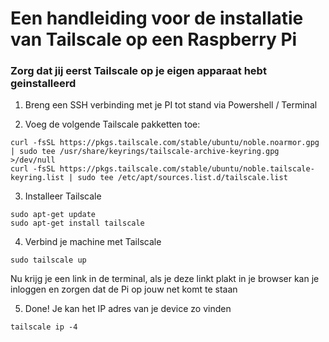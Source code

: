 # Een handleiding voor de installatie van Tailscale op een Raspberry Pi

### Zorg dat jij eerst Tailscale op je eigen apparaat hebt geinstalleerd

1. Breng een SSH verbinding met je PI tot stand via Powershell / Terminal

2. Voeg de volgende Tailscale pakketten toe:
``` 
curl -fsSL https://pkgs.tailscale.com/stable/ubuntu/noble.noarmor.gpg | sudo tee /usr/share/keyrings/tailscale-archive-keyring.gpg >/dev/null
curl -fsSL https://pkgs.tailscale.com/stable/ubuntu/noble.tailscale-keyring.list | sudo tee /etc/apt/sources.list.d/tailscale.list
```

3. Installeer Tailscale
``` 
sudo apt-get update
sudo apt-get install tailscale
``` 

4. Verbind je machine met Tailscale
``` 
sudo tailscale up
```

Nu krijg je een link in de terminal, als je deze linkt plakt in je browser kan je inloggen en zorgen dat de Pi op jouw net komt te staan

5. Done! Je kan het IP adres van je device zo vinden
``` 
tailscale ip -4
```